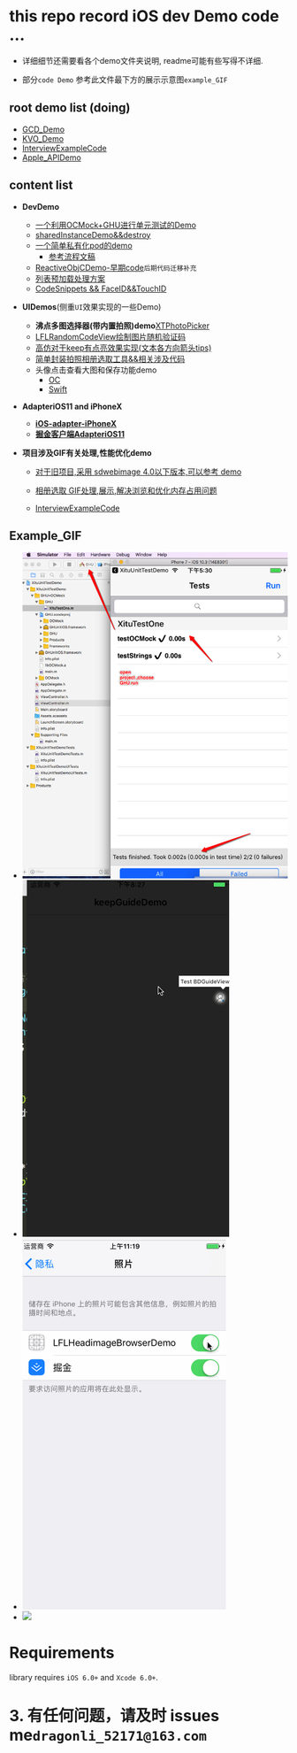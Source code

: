 # this repo record iOS dev Demo code ...

*  详细细节还需要看各个demo文件夹说明, readme可能有些写得不详细.

*  部分`code Demo` 参考此文件最下方的展示示意图`example_GIF`

## root demo list (doing)

- [GCD_Demo](GCD_Demo)
- [KVO_Demo](KVO_Demo)
- [InterviewExampleCode](InterviewExampleCode)
- [Apple_APIDemo](Apple_APIDemo)

##  content list  

-  **DevDemo**  
	- [一个利用OCMock+GHU进行单元测试的Demo](./1-DevDemo/XituUnitTestDemo)
	- [sharedInstanceDemo&&destroy](./1-DevDemo/sharedInstanceDemo)
	- [一个简单私有化pod的demo](./1-DevDemo/PodPrivate_demo)
		- [参考流程文稿](https://github.com/DevDragonLi/Dev-Repo/tree/master/Pods)
	- [ReactiveObjCDemo-早期code](./1-DevDemo/ReactiveObjCDemo)`后期代码迁移补充`
	- [列表预加载处理方案](./1-DevDemo/preloadListData)
	- [CodeSnippets && FaceID&&TouchID](./1-DevDemo)

- **UIDemos**(侧重`UI`效果实现的一些Demo)
	- **沸点多图选择器(带内置拍照)demo**[XTPhotoPicker](./3-UIDemos/XTPhotoPicker/readme.md)
	- [LFLRandomCodeView绘制图片随机验证码](./3-UIDemos/LFLRandomCodeView)
	- [高仿对于keep有点亮效果实现(文本各方向箭头tips)](./3-UIDemos/KeepGuide)
	- [简单封装拍照相册选取工具&&相关涉及代码](/3-UIDemos/CameraAndPhotoAlbumDemo/readme.md)
	- 头像点击查看大图和保存功能demo
		- [OC](./3-UIDemos/LFLHeadimageBrowserDemo)
		- [Swift](https://github.com/DevDragonLi/SwiftCodeRepo/tree/master/LFLHeadimageBrowserDemo)

- **AdapteriOS11 and iPhoneX** 
	- [**iOS-adapter-iPhoneX**](./2-AdapteriOS11/iOS-adapter-iPhoneX.md)
	- [**掘金客户端AdapteriOS11**](./2-AdapteriOS11/readme.md)

- **项目涉及GIF有关处理,性能优化demo**
	- [对于旧项目,采用 sdwebimage 4.0以下版本,可以参考 demo](./4-GIFDemos/GIF-Optimize) 
	- [相册选取 GIF处理,展示,解决浏览和优化内存占用问题](./4-GIFDemos/handle_Album_Select_GIF_Demo)



	- [InterviewExampleCode](./iOS/InterviewExampleCode)

##  <a name="Example_GIF "></a> Example_GIF 

- ![](./1-DevDemo/XituUnitTestDemo/unitTest.png)
- ![](./3-UIDemos/KeepGuide/1.gif)
- ![](./3-UIDemos/LFLHeadimageBrowserDemo/NOpermission.gif)
- ![](./4-GIFDemos/handle_Album_Select_GIF_Demo/GIFExample.gif)

Requirements
==============

library requires `iOS 6.0+` and `Xcode 6.0+`.


# 3. 有任何问题，请及时 issues me`dragonli_52171@163.com`   
